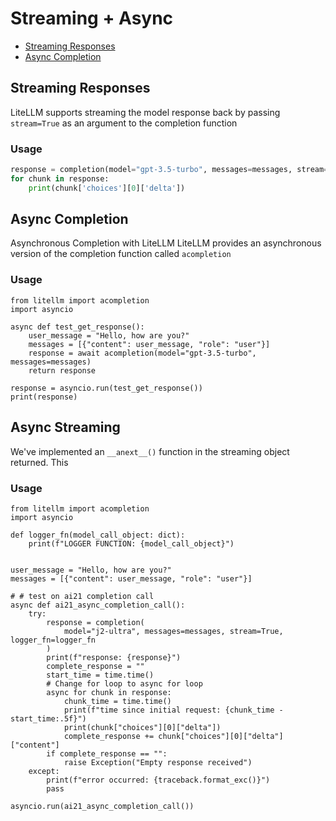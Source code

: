 # Streaming + Async

- [Streaming Responses](#streaming-responses)
- [Async Completion](#async-completion)

## Streaming Responses
LiteLLM supports streaming the model response back by passing `stream=True` as an argument to the completion function
### Usage
```python
response = completion(model="gpt-3.5-turbo", messages=messages, stream=True)
for chunk in response:
    print(chunk['choices'][0]['delta'])

```

## Async Completion
Asynchronous Completion with LiteLLM
LiteLLM provides an asynchronous version of the completion function called `acompletion`
### Usage
```
from litellm import acompletion
import asyncio

async def test_get_response():
    user_message = "Hello, how are you?"
    messages = [{"content": user_message, "role": "user"}]
    response = await acompletion(model="gpt-3.5-turbo", messages=messages)
    return response

response = asyncio.run(test_get_response())
print(response)

```

## Async Streaming
We've implemented an `__anext__()` function in the streaming object returned. This 
### Usage
```
from litellm import acompletion
import asyncio

def logger_fn(model_call_object: dict):
    print(f"LOGGER FUNCTION: {model_call_object}")


user_message = "Hello, how are you?"
messages = [{"content": user_message, "role": "user"}]

# # test on ai21 completion call
async def ai21_async_completion_call():
    try:
        response = completion(
            model="j2-ultra", messages=messages, stream=True, logger_fn=logger_fn
        )
        print(f"response: {response}")
        complete_response = ""
        start_time = time.time()
        # Change for loop to async for loop
        async for chunk in response:
            chunk_time = time.time()
            print(f"time since initial request: {chunk_time - start_time:.5f}")
            print(chunk["choices"][0]["delta"])
            complete_response += chunk["choices"][0]["delta"]["content"]
        if complete_response == "": 
            raise Exception("Empty response received")
    except:
        print(f"error occurred: {traceback.format_exc()}")
        pass

asyncio.run(ai21_async_completion_call())
```